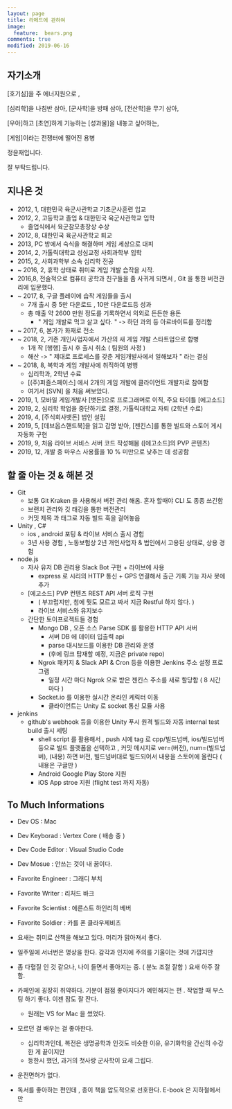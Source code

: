 ```yaml
---
layout: page
title: 라메드에 관하여
image:
  feature:  bears.png
comments: true
modified: 2019-06-16
---
```


## 자기소개

[호기심]을 주 에너지원으로 , 

[심리학]을 나침반 삼아, 
[군사학]을 방패 삼아, 
[전산학]을 무기 삼아, 

[우아]하고 [초연]하게 기능하는 [성과물]을 내놓고 싶어하는, 

[게임]이라는 전쟁터에 떨어진 용병

정윤재입니다. 

잘 부탁드립니다. 

## 지나온 것

- 2012, 1, 대한민국 육군사관학교 기초군사훈련 입교
- 2012, 2, 고등학교 졸업 & 대한민국 육군사관학교 입학 
  - 졸업식에서 육군참모총장상 수상 
- 2012, 8, 대한민국 육군사관학교 퇴교
- 2013, PC 방에서 숙식을 해결하며 게임 세상으로 대피
- 2014, 2, 가톨릭대학교 성심교정 사회과학부 입학
- 2015, 2, 사회과학부 소속 심리학 전공
- ~ 2016, 2, 휴학 상태로 취미로 게임 개발 습작을 시작.
- 2016,8, 전술적으로 컴퓨터 공학과 친구들을 좀 사귀게 되면서 , Git 을 통한 버전관리에 입문했다. 
- ~ 2017, 8, 구글 플레이에 습작 게임들을 출시
  - 7개 출시 중 5만 다운로드 , 10만 다운로드등 성과
  - 총 매출 약 2600 만원 정도를 기록하면서 의외로 든든한 용돈 
    - " 게임 개발로 먹고 살고 싶다. " -> 하던 과외 등 아르바이트를 정리함
- ~ 2017, 6, 본가가 화재로 전소 
- ~ 2018, 2, 기존 개인사업자에서 가산의 새 게임 개발 스타트업으로 합병
  - 1개 작 [행행] 출시 후 출시 취소 ( 팀원의 사정 )
  - 해산 -> " 제대로 프로세스를 갖춘 게임개발사에서 일해보자 " 라는 결심
- ~ 2018, 8, 복학과 게임 개발사에 취직하여 병행
  - 심리학과, 2학년 수료
  - [(주)퍼즐스페이스] 에서 2개의 게임 개발에 클라이언트 개발자로 참여함 
  - 여기서 [SVN] 을 처음 써보았다.
- 2019, 1, 모바일 게임개발사 [뱃돈]으로 프로그래머로 이직, 주요 타이틀 [에고소드]
- 2019, 2, 심리학 학업을 중단하기로 결정, 가톨릭대학교 자퇴 (2학년 수료)
- 2019, 4, [주식회사뱃돈] 법인 설립
- 2019, 5, [데브옵스핸드북]을 읽고 감명 받아, [젠킨스]를 통한 빌드와 스토어 게시 자동화 구현
- 2019, 9, 처음 라이브 서비스 서버 코드 작성해봄 ([에고소드]의 PVP 콘텐츠)
- 2019, 12, 개발 중 마우스 사용률을 10 % 미만으로 낮추는 데 성공함 

## 할 줄 아는 것 & 해본 것
- Git
  - 보통 Git Kraken 을 사용해서 버전 관리 해옴. 혼자 할때야 CLI 도 종종 쓰긴함 
  - 브랜치 관리와 깃 태깅을 통한 버전관리 
  - 커밋 제목 과 태그로 자동 빌드 훅을 걸어놓음
- Unity , C# 
  - ios , android 포팅 & 라이브 서비스 출시 경험 
  - 3년 사용 경험 , 노동보험상 2년 개인사업자 & 법인에서 고용된 상태로, 상용 경험 
- node.js 
  - 자사 유저 DB 관리용 Slack Bot 구현 + 라이브에 사용 
  	- express 로 시리의 HTTP 통신 + GPS 연결해서 출근 기록 기능 자사 봇에 추가	
  - [에고소드] PVP 컨텐츠 REST API 서버 로직 구현 
    - ( 부끄럽지만, 첨에 뭣도 모르고 짜서 지금  Restful 하지 않다. )
	- 라이브 서비스와 유지보수 
  - 간단한 토이프로젝트들 경험
    - Mongo DB , 오픈 소스 Parse SDK 를 활용한 HTTP API 서버 
      - 서버 DB 에 데이터 입출력 api 
      - parse 대시보드를 이용한 DB 관리와 운영
      - (후에 링크 탑재할 예정, 지금은 private repo)
    - Ngrok 패키지 & Slack API & Cron 등을 이용한 Jenkins 주소 설정 프로그램
      - 일정 시간 마다 Ngrok 으로 받은 젠킨스 주소를 새로 할당함 ( 8 시간 마다 )
    - Socket.io 를 이용한 실시간 온라인 케릭터 이동 
      - 클라이언트는 Unity 로 socket 통신 모듈 사용 
- jenkins 
  - github's webhook 등을 이용한 Unity 푸시 원격 빌드와 자동 internal test build 출시 세팅
    - shell script 를 활용해서 , push 시에 tag 로 cpp/빌드넘버, ios/빌드넘버 등으로 빌드 플랫폼을 선택하고 , 커밋 메시지로 ver=(버전), num=(빌드넘버), (내용) 하면 버전, 빌드넘버대로 빌드되어서 내용을 스토어에 올린다 ( 내용은 구글만 )
    - Android Google Play Store 지원 
    - iOS App stroe 지원 (flight test 까지 자동)


## To Much Informations
- Dev OS : Mac 
- Dev Keyborad : Vertex Core ( 배송 중 )
- Dev Code Editor : Visual Studio Code
- Dev Mosue : 안쓰는 것이 내 꿈이다. 

- Favorite Engineer : 그래디 부치 
- Favorite Writer : 리처드 바크
- Favorite Scientist : 에른스트 하인리히 베버 
- Favorite Soldier : 카를 폰 클라우제비츠

- 요새는 취미로 산책을 해보고 있다. 머리가 맑아져서 좋다. 
- 일주일에 서너번은 명상을 한다. 감각과 인지에 주의를 기울이는 것에 가깝지만 
- 좀 다혈질 인 것 같으나, 나이 들면서 좋아지는 중. ( 분노 조절 잘함 ) 요새 아주 잘함. 
- 카페인에 굉장히 취약하다. 기분이 점점 좋아지다가 예민해지는 편 . 작업할 때 부스팅 하기 좋다. 이젠 잠도 잘 잔다.
  - 원래는 VS for Mac 을 썼었다. 
- 모르던 걸 배우는 걸 좋아한다. 
  - 심리학과인데, 복전은 생명공학과 인것도 비슷한 이유, 유기화학을 간신히 수강한 게 끝이지만 
  - 등한시 했던, 과거의 첫사랑 군사학이 요새 그립다. 
- 운전면허가 없다. 
- 독서를 좋아하는 편인데 , 종이 책을 압도적으로 선호한다. E-book 은 지하철에서만 
